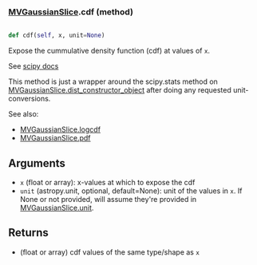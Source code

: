 ### [MVGaussianSlice](MVGaussianSlice.md).cdf (method)


```py

def cdf(self, x, unit=None)

```



Expose the cummulative density function (cdf) at values of `x`.

See [scipy docs](https://docs.scipy.org/doc/scipy/reference/generated/scipy.stats.rv_continuous.cdf.html)

This method is just a wrapper around the scipy.stats method on
[MVGaussianSlice.dist_constructor_object](MVGaussianSlice.dist_constructor_object.md) after doing any requested unit-conversions.

See also:
* [MVGaussianSlice.logcdf](MVGaussianSlice.logcdf.md)
* [MVGaussianSlice.pdf](MVGaussianSlice.pdf.md)

Arguments
----------
* `x` (float or array): x-values at which to expose the cdf
* `unit` (astropy.unit, optional, default=None): unit of the values
    in `x`.  If None or not provided, will assume they're provided in
    [MVGaussianSlice.unit](MVGaussianSlice.unit.md).

Returns
---------
* (float or array) cdf values of the same type/shape as `x`

